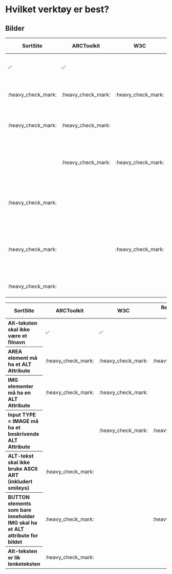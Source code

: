# Hvilket verktøy er best?
## Bilder

<table>
    <thead>
        <tr>
            <th>SortSite</th>
            <th>ARCToolkit</th>
            <th>W3C</th>
            <th>Reglene som testes</th>
        </tr>
    </thead>
    <tbody>
        <tr>
            <td>✅</td>
            <td>✅</td>
            <td></td>
            <td>Alt-teksten skal ikke være et filnavn</td>
        </tr>
        <tr>
            <td>:heavy_check_mark:</td>
            <td>:heavy_check_mark:</td>
            <td>:heavy_check_mark:</td>
            <td>AREA element må ha et ALT Attribute </td>
        </tr>
        <tr>
            <td>:heavy_check_mark:</td>
            <td>:heavy_check_mark:</td>
            <td></td>
            <td>IMG elementer må ha en ALT Attribute</td>
        </tr>
        <tr>
            <td></td>
            <td>:heavy_check_mark:</td>
            <td>:heavy_check_mark:</td>
            <td>Input TYPE = IMAGE må ha et beskrivende ALT Attribute</td>
        </tr>
        <tr>
            <td>:heavy_check_mark:</td>
            <td></td>
            <td></td>
            <td>ALT-tekst skal ikke bruke ASCII ART (inkludert smileys)</td>
        </tr>
        <tr>
            <td>:heavy_check_mark:</td>
            <td></td>
            <td>:heavy_check_mark:</td>
            <td>BUTTON elements som bare inneholder 
IMG skal ha et ALT attribute for bildet</td>
        </tr>
        <tr>
            <td>:heavy_check_mark:</td>
            <td></td>
            <td></td>
            <td>Alt-teksten er lik lenketeksten</td>
        </tr>
  
</table>



<table>
    <thead>
        <tr>
            <th>SortSite</th>
            <th>ARCToolkit</th>
            <th>W3C</th>
            <th>Reglene som testes</th>
        </tr>
    </thead>
    <tbody>
        <tr>
            <th align="left">Alt-teksten skal ikke være et filnavn</td>
            <td>✅</td>
            <td>✅</td>
            <td></td>     
        </tr>
        <tr>
            <th align="left">AREA element må ha et ALT Attribute </td>
            <td>:heavy_check_mark:</td>
            <td>:heavy_check_mark:</td>
            <td>:heavy_check_mark:</td>
        </tr>
        <tr>
            <th align="left">IMG elementer må ha en ALT Attribute</td>
            <td>:heavy_check_mark:</td>
            <td>:heavy_check_mark:</td>
            <td></td>
        </tr>
        <tr>
            <th align="left">Input TYPE = IMAGE må ha et beskrivende ALT Attribute</td>
            <td></td>
            <td>:heavy_check_mark:</td>
            <td>:heavy_check_mark:</td>
        </tr>
        <tr>
            <th align="left">ALT-tekst skal ikke bruke ASCII ART (inkludert smileys)</td>
            <td>:heavy_check_mark:</td>
            <td></td>
            <td></td>
        </tr>
        <tr>
            <th align="left">BUTTON elements som bare inneholder IMG skal ha et ALT attribute for bildet</td>
            <td>:heavy_check_mark:</td>
            <td></td>
            <td>:heavy_check_mark:</td>
        </tr>
        <tr>
            <th align="left">Alt-teksten er lik lenketeksten</td>
            <td>:heavy_check_mark:</td>
            <td></td>
            <td></td>
        </tr>
  
</table>
